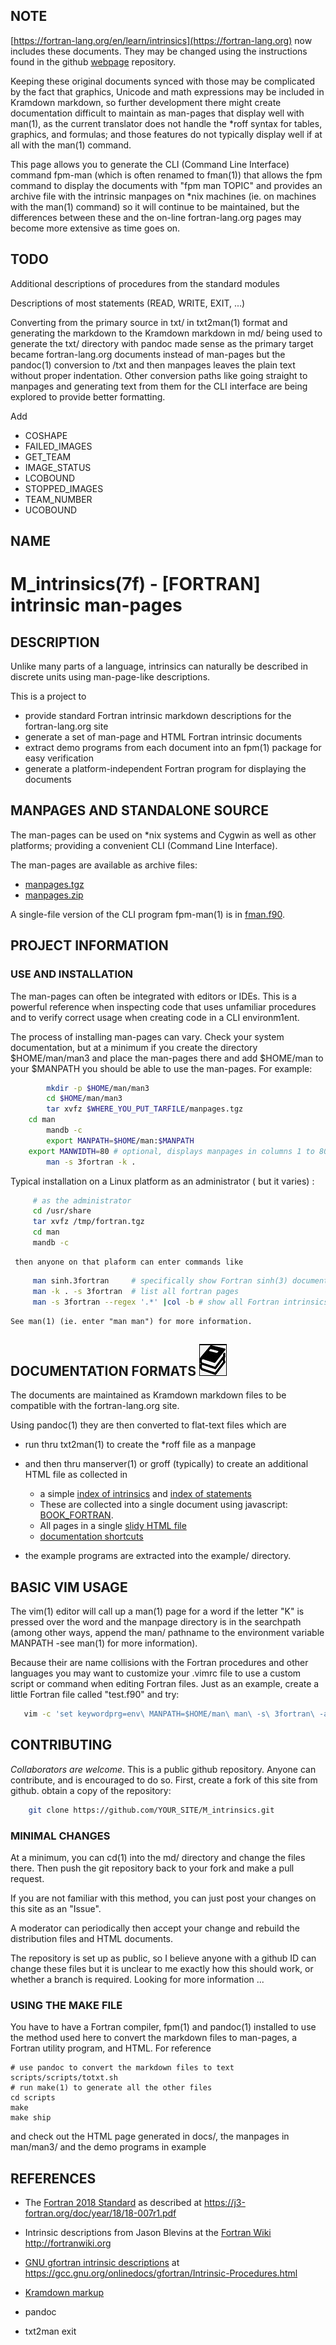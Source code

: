 ## NOTE
[https://fortran-lang.org/en/learn/intrinsics](https://fortran-lang.org)
now includes these documents. They may be changed using the instructions
found in the github [webpage](https://github.com/fortran-lang/webpage) repository.

Keeping these original documents synced with those may be complicated by
the fact that graphics, Unicode  and math expressions may be included in
Kramdown markdown, so further development there might create documentation
difficult to maintain as man-pages that display well with man(1), as
the current translator does not handle the \*roff syntax for tables,
graphics, and formulas; and those features do not typically display well
if at all with the man(1) command.

This page allows you to generate the CLI (Command Line Interface)
command fpm-man (which is often renamed to fman(1)) that allows the
fpm command to display the documents with "fpm man TOPIC" and provides
an archive file with the intrinsic manpages on *nix machines (ie. on
machines with the man(1) command) so it will continue to be maintained,
but the differences between these and the on-line fortran-lang.org pages
may become more extensive as time goes on.

## TODO

Additional descriptions of procedures from the standard modules

Descriptions of most statements (READ, WRITE, EXIT, ...)

Converting from the primary source in txt/ in txt2man(1) format and
generating the markdown to the Kramdown markdown in md/ being used to
generate the txt/ directory with pandoc made sense as the primary
target became fortran-lang.org documents instead of man-pages but the
pandoc(1) conversion to /txt and then manpages leaves the plain text
without proper indentation. Other conversion paths like going straight
to manpages and generating text from them for the CLI interface are
being explored to provide better formatting.

Add

 + COSHAPE
 + FAILED_IMAGES
 + GET_TEAM
 + IMAGE_STATUS
 + LCOBOUND
 + STOPPED_IMAGES
 + TEAM_NUMBER
 + UCOBOUND

## NAME

   # M_intrinsics(7f) - [FORTRAN] intrinsic man-pages

## DESCRIPTION

Unlike many parts of a language, intrinsics can naturally be described
in discrete units using man-page-like descriptions.

This is a project to 

+ provide standard Fortran intrinsic markdown descriptions for the fortran-lang.org site 
+ generate a set of man-page and HTML Fortran intrinsic documents
+ extract demo programs from each document into an fpm(1) package for easy verification
+ generate a platform-independent Fortran program for displaying the documents

## MANPAGES AND STANDALONE SOURCE

The man-pages can be used on *nix systems and Cygwin as well as other
platforms; providing a convenient CLI (Command Line Interface).

The man-pages are available as archive files:

   - [manpages.tgz](docs/manpages.zip)
   - [manpages.zip](docs/manpages.tgz)

A single-file version of the CLI program fpm-man(1) is in 
[fman.f90](https://raw.githubusercontent.com/urbanjost/M_intrinsics/master/standalone/fman.f90).

## PROJECT INFORMATION

### USE AND INSTALLATION

The man-pages can often be integrated with editors or IDEs. This is a
powerful reference when inspecting code that uses unfamiliar procedures and
to verify correct usage when creating code in a CLI environm1ent.

The process of installing man-pages can vary. Check your system
documentation, but at a minimum if you create the directory $HOME/man/man3
and place the man-pages there and add $HOME/man to your $MANPATH you
should be able to use the man-pages. For example:
```bash
        mkdir -p $HOME/man/man3
        cd $HOME/man/man3
        tar xvfz $WHERE_YOU_PUT_TARFILE/manpages.tgz
	cd man
        mandb -c
        export MANPATH=$HOME/man:$MANPATH
	export MANWIDTH=80 # optional, displays manpages in columns 1 to 80
        man -s 3fortran -k .
```

Typical installation on a Linux platform as an administrator ( but it varies) :
```bash
     # as the administrator
     cd /usr/share
     tar xvfz /tmp/fortran.tgz
     cd man
     mandb -c
```
     then anyone on that plaform can enter commands like 
```bash
     man sinh.3fortran     # specifically show Fortran sinh(3) documentation
     man -k . -s 3fortran  # list all fortran pages
     man -s 3fortran --regex '.*' |col -b # show all Fortran intrinsics
```
    See man(1) (ie. enter "man man") for more information.
    
## DOCUMENTATION FORMATS  ![docs](docs/images/docs.gif)

The documents are maintained as Kramdown markdown files to be compatible
with the fortran-lang.org site.

Using pandoc(1) they are then converted to flat-text files which are

* run thru txt2man(1) to create the *roff file as a manpage
* and then thru manserver(1) or groff (typically) to create an additional
  HTML file as collected in
   - a simple [index of intrinsics](https://urbanjost.github.io/M_intrinsics/index3.html)
     and [index of statements](https://urbanjost.github.io/M_intrinsics/index7.html)
   - These are collected into a single document using javascript:
     [BOOK_FORTRAN](https://urbanjost.github.io/M_intrinsics/BOOK_FORTRAN.html).
   - All pages in a single [slidy HTML file](https://urbanjost.github.io/M_intrinsics/intrinsics_slidy.html)
   - [documentation shortcuts](https://urbanjost.github.io/M_intrinsics)

* the example programs are extracted into the example/ directory.

## BASIC VIM USAGE

The vim(1) editor will call up a man(1) page for a word
if the letter "K" is pressed over the word and the manpage directory
is in the searchpath (among other ways, append the man/ pathname to
the environment variable MANPATH -see man(1) for more information).

Because their are name collisions with the Fortran procedures and
other languages you may want to customize your .vimrc file to use
a custom script or command when editing Fortran files. Just as 
an example, create a little Fortran file called "test.f90" and try:
```bash
   vim -c 'set keywordprg=env\ MANPATH=$HOME/man\ man\ -s\ 3fortran\ -a' test.f90
```
## CONTRIBUTING

_Collaborators are welcome_. This is a public github repository. Anyone
can contribute, and is encouraged to do so. First, create a fork of this
site from github. obtain a copy of the repository:
```bash
    git clone https://github.com/YOUR_SITE/M_intrinsics.git
```
### MINIMAL CHANGES

At a minimum, you can cd(1) into the md/ directory and change the files
there. Then push the git repository back to your fork and make a pull
request. 

If you are not familiar with this method, you can just post your changes
on this site as an "Issue".

A moderator can periodically then accept your change and rebuild
the distribution files and HTML documents.

The repository is set up as public, so I believe anyone with a github ID
can change these files but it is unclear to me exactly how this should
work, or whether a branch is required. Looking for more information ...

### USING THE MAKE FILE

You have to have a Fortran compiler, fpm(1) and pandoc(1) installed to
use the method used here to convert the markdown files to man-pages,
a Fortran utility program, and HTML. For reference
``` 
# use pandoc to convert the markdown files to text
scripts/scripts/totxt.sh
# run make(1) to generate all the other files
cd scripts
make
make ship
```
and check out the HTML page generated in docs/, the manpages in man/man3/
and the demo programs in example

## REFERENCES
 - The [Fortran 2018 Standard](https://j3-fortran.org/doc/year/18/18-007r1.pdf)
   as described at https://j3-fortran.org/doc/year/18/18-007r1.pdf

 - Intrinsic descriptions from Jason Blevins at the
   [Fortran Wiki](http://fortranwiki.org) http://fortranwiki.org

 - [GNU gfortran intrinsic descriptions](https://gcc.gnu.org/onlinedocs/gfortran/Intrinsic-Procedures.html)
   at https://gcc.gnu.org/onlinedocs/gfortran/Intrinsic-Procedures.html

 - [Kramdown markup](https://kramdown.gettalong.org/syntax.html)
 - pandoc
 - txt2man
exit
